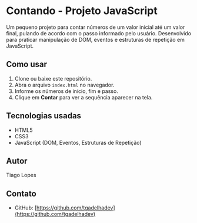 # Contando - Projeto JavaScript

Um pequeno projeto para contar números de um valor inicial até um valor final, pulando de acordo com o passo informado pelo usuário. Desenvolvido para praticar manipulação de DOM, eventos e estruturas de repetição em JavaScript.

## Como usar

1. Clone ou baixe este repositório.
2. Abra o arquivo `index.html` no navegador.
3. Informe os números de início, fim e passo.
4. Clique em **Contar** para ver a sequência aparecer na tela.

## Tecnologias usadas

- HTML5  
- CSS3  
- JavaScript (DOM, Eventos, Estruturas de Repetição)

## Autor

Tiago Lopes

## Contato

- GitHub: [https://github.com/tgadelhadev](https://github.com/tgadelhadev)  

